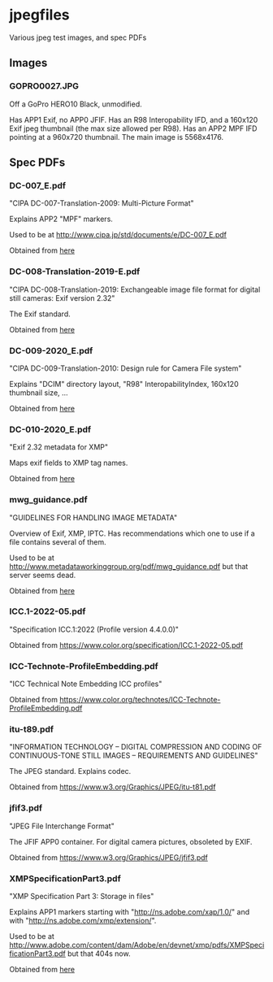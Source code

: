 jpegfiles
=========

Various jpeg test images, and spec PDFs

Images
------

### GOPRO0027.JPG

Off a GoPro HERO10 Black, unmodified.

Has APP1 Exif, no APP0 JFIF.
Has an R98 Interopability IFD, and a 160x120 Exif jpeg thumbnail (the max size
allowed per R98).
Has an APP2 MPF IFD pointing at a 960x720 thumbnail.
The main image is 5568x4176.

Spec PDFs
---------

### DC-007\_E.pdf

"CIPA DC-007-Translation-2009: Multi-Picture Format"

Explains APP2 "MPF" markers.

Used to be at http://www.cipa.jp/std/documents/e/DC-007_E.pdf

Obtained from [here](https://web.archive.org/web/20190713230858/http://www.cipa.jp/std/documents/e/DC-007_E.pdf)

### DC-008-Translation-2019-E.pdf

"CIPA DC-008-Translation-2019: Exchangeable image file format for digital
still cameras: Exif version 2.32"

The Exif standard.

Obtained from [here](https://www.cipa.jp/std/documents/download_e.html?DC-008-Translation-2019-E)

### DC-009-2020\_E.pdf

"CIPA DC-009-Translation-2010: Design rule for Camera File system"

Explains "DCIM" directory layout, "R98" InteropabilityIndex, 160x120 thumbnail
size, ...

Obtained from [here](https://www.cipa.jp/std/documents/download_e.html?DC-009-2010_E)

### DC-010-2020\_E.pdf

"Exif 2.32 metadata for XMP"

Maps exif fields to XMP tag names.

Obtained from [here](https://www.cipa.jp/std/documents/download_e.html?DC-010-2020_E)

### mwg\_guidance.pdf

"GUIDELINES FOR HANDLING IMAGE METADATA"

Overview of Exif, XMP, IPTC. Has recommendations which one to use if a file
contains several of them.

Used to be at http://www.metadataworkinggroup.org/pdf/mwg_guidance.pdf but
that server seems dead.

Obtained from [here](https://s3.amazonaws.com/software.tagthatphoto.com/docs/mwg_guidance.pdf)

### ICC.1-2022-05.pdf

"Specification ICC.1:2022 (Profile version 4.4.0.0)"

Obtained from https://www.color.org/specification/ICC.1-2022-05.pdf

### ICC-Technote-ProfileEmbedding.pdf

"ICC Technical Note Embedding ICC profiles"

Obtained from https://www.color.org/technotes/ICC-Technote-ProfileEmbedding.pdf

### itu-t89.pdf

"INFORMATION TECHNOLOGY – DIGITAL COMPRESSION AND CODING OF CONTINUOUS-TONE
STILL IMAGES – REQUIREMENTS AND GUIDELINES"

The JPEG standard. Explains codec.

Obtained from https://www.w3.org/Graphics/JPEG/itu-t81.pdf

### jfif3.pdf

"JPEG File Interchange Format"

The JFIF APP0 container. For digital camera pictures, obsoleted by EXIF.

Obtained from https://www.w3.org/Graphics/JPEG/jfif3.pdf

### XMPSpecificationPart3.pdf

"XMP Specification Part 3: Storage in files"

Explains APP1 markers starting with "http://ns.adobe.com/xap/1.0/" and with
"http://ns.adobe.com/xmp/extension/".

Used to be at
http://www.adobe.com/content/dam/Adobe/en/devnet/xmp/pdfs/XMPSpecificationPart3.pdf
but that 404s now.

Obtained from [here](https://github.com/adobe/xmp-docs/blob/master/XMPSpecifications/XMPSpecificationPart3.pdf)
